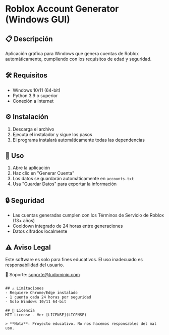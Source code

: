 # Roblox Account Generator (Windows GUI)  

## 📋 Descripción  
Aplicación gráfica para Windows que genera cuentas de Roblox automáticamente, cumpliendo con los requisitos de edad y seguridad.  

## 🛠️ Requisitos  
- Windows 10/11 (64-bit)  
- Python 3.9 o superior  
- Conexión a Internet  

## ⚙️ Instalación  
1. Descarga el archivo  
2. Ejecuta el instalador y sigue los pasos  
3. El programa instalará automáticamente todas las dependencias  

## 🚀 Uso  
1. Abre la aplicación  
2. Haz clic en "Generar Cuenta"  
3. Los datos se guardarán automáticamente en `accounts.txt`  
4. Usa "Guardar Datos" para exportar la información  

## 🔒 Seguridad  
- Las cuentas generadas cumplen con los Términos de Servicio de Roblox (13+ años)  
- Cooldown integrado de 24 horas entre generaciones  
- Datos cifrados localmente  

## ⚠️ Aviso Legal  
Este software es solo para fines educativos. El uso inadecuado es responsabilidad del usuario.  

📌 Soporte: soporte@tudominio.com  
```

## ⚠️ Limitaciones  
- Requiere Chrome/Edge instalado  
- 1 cuenta cada 24 horas por seguridad  
- Solo Windows 10/11 64-bit  

## 📜 Licencia  
MIT License - Ver [LICENSE](LICENSE)  

> **Nota**: Proyecto educativo. No nos hacemos responsables del mal uso.  
